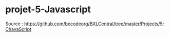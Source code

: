 # projet-5-Javascript

Source : https://github.com/becodeorg/BXLCentral/tree/master/Projects/5-ChavaScript
